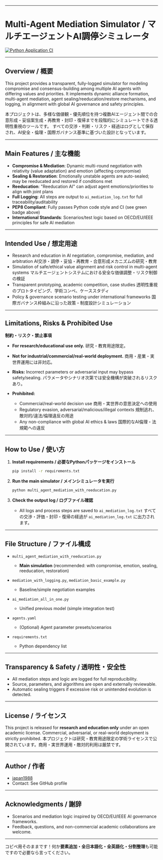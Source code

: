 

---

# Multi-Agent Mediation Simulator / マルチエージェントAI調停シミュレータ

[![Python Application CI](https://github.com/japan1988/multi-agent-mediation/actions/workflows/python-app.yml/badge.svg)](https://github.com/japan1988/multi-agent-mediation/actions/workflows/python-app.yml)

---

## Overview / 概要

This project provides a transparent, fully-logged simulator for modeling compromise and consensus-building among multiple AI agents with differing values and priorities.
It implements dynamic alliance formation, multi-agent mediation, agent sealing/reeducation/restore mechanisms, and logging, in alignment with global AI governance and safety principles.

本プロジェクトは、多様な価値観・優先順位を持つ複数AIエージェント間での合意形成・妥協案生成・再教育・封印・復帰までを段階的にシミュレートできる透明性重視のツールです。
すべての交渉・判断・リスク・経過はログとして保存され、AI安全・倫理・国際ガバナンス基準に基づいた設計となっています。

---

## Main Features / 主な機能

* **Compromise & Mediation**: Dynamic multi-round negotiation with relativity (value adaptation) and emotion (affecting compromise)
* **Sealing & Restoration**: Emotionally unstable agents are auto-sealed; may be reeducated and restored if conditions met
* **Reeducation**: "Reeducation AI" can adjust agent emotions/priorities to align with joint plans
* **Full Logging**: All steps are output to `ai_mediation_log.txt` for full traceability/auditability
* **PEP8 Compliant**: Fully passes Python code style and CI (see green badge above)
* **International Standards**: Scenarios/test logic based on OECD/EU/IEEE principles for safe AI mediation

---

## Intended Use / 想定用途

* Research and education in AI negotiation, compromise, mediation, and arbitration
  AI交渉・調停・妥協・再教育・合意形成メカニズムの研究・教育
* Simulation of safe/ethical value alignment and risk control in multi-agent systems
  マルチエージェントシステムにおける安全な価値調整・リスク制御の検証
* Transparent prototyping, academic competition, case studies
  透明性重視のプロトタイピング、学術コンペ、ケーススタディ
* Policy & governance scenario testing under international frameworks
  国際ガバナンス枠組みに沿った政策・制度設計シミュレーション

---

## Limitations, Risks & Prohibited Use

**制約・リスク・禁止事項**

* **For research/educational use only.**
  研究・教育用途限定。
* **Not for industrial/commercial/real-world deployment.**
  商用・産業・実世界運用には非対応。
* **Risks:** Incorrect parameters or adversarial input may bypass safety/sealing.
  パラメータやシナリオ次第では安全機構が突破されるリスクあり。
* **Prohibited:**

  * Commercial/real-world decision use
    商用・実世界の意思決定への使用
  * Regulatory evasion, adversarial/malicious/illegal contexts
    規制逃れ、敵対的/違法/倫理違反の用途
  * Any non-compliance with global AI ethics & laws
    国際的なAI倫理・法規範への違反

---

## How to Use / 使い方

1. **Install requirements / 必要なPythonパッケージをインストール**

   ```bash
   pip install -r requirements.txt
   ```

2. **Run the main simulator / メインシミュレータを実行**

   ```bash
   python multi_agent_mediation_with_reeducation.py
   ```

3. **Check the output log / ログファイル確認**

   * All logs and process steps are saved to `ai_mediation_log.txt`
     すべての交渉・評価・封印・復帰の経過が `ai_mediation_log.txt` に出力されます。

---

## File Structure / ファイル構成

* `multi_agent_mediation_with_reeducation.py`

  * **Main simulation** (recommended: with compromise, emotion, sealing, reeducation, restoration)
* `mediation_with_logging.py`, `mediation_basic_example.py`

  * Baseline/simple negotiation examples
* `ai_mediation_all_in_one.py`

  * Unified previous model (simple integration test)
* `agents.yaml`

  * (Optional) Agent parameter presets/scenarios
* `requirements.txt`

  * Python dependency list

---

## Transparency & Safety / 透明性・安全性

* All mediation steps and logic are logged for full reproducibility.
* Source, parameters, and algorithms are open and externally reviewable.
* Automatic sealing triggers if excessive risk or unintended evolution is detected.

---

## License / ライセンス

This project is released for **research and education only** under an open academic license.
Commercial, adversarial, or real-world deployment is strictly prohibited.
本プロジェクトは研究・教育用途限定の学術ライセンスで公開されています。商用・実世界運用・敵対的利用は厳禁です。

---

## Author / 作者

* [japan1988](https://github.com/japan1988)
* Contact: See GitHub profile

---

## Acknowledgments / 謝辞

* Scenarios and mediation logic inspired by OECD/EU/IEEE AI governance frameworks.
* Feedback, questions, and non-commercial academic collaborations are welcome.

---

コピペ用そのままです！何か**要素追加・全日本語化・全英語化・分割整理**も可能ですので必要なら言ってください。
